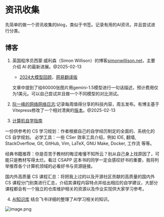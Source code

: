# 资讯收集
先简单的做一个资讯收集的blog，类似于书签。记录有用的AI资讯，并且尝试进行分类。

## 博客
1. 英国程序员西蒙·威利森（Simon Willison）的博客[simonwillison.net](https://simonwillison.net/)，主要介绍 AI 的最新进展。@2025-02-13
    - [2024大模型回顾](https://simonwillison.net/2024/Dec/31/llms-in-2024/)，[网易翻译版](https://www.163.com/dy/article/JKTHVG4C0511AQHO.html)
    
    文章中提到了给60000张图片用gemini-1.5模型进行一句话描述，预计费用仅为1美元。可以自己尝试并且做一个不同模型的对比测试。

2. [阮一峰的网络网络日志](https://www.ruanyifeng.com/blog/):记录每周值得分享的科技内容，周五发布。有博主基于Vitepress修改了一个相对清爽的[版本](https://ruanyf-weekly.plantree.me/weekly/issue-332)。@2025-02-13

3. [计算机自学指南](https://csdiy.wiki/)

一份供参考的 CS 学习规划：作者根据自己的自学经历制定的全面的、系统化的 CS 自学规划。
必学工具：一些 CSer 效率工具介绍，例如 IDE, 翻墙, StackOverflow, Git, GitHub, Vim, LaTeX, GNU Make, Docker, 工作流 等等。

经典书籍推荐：你是否苦于教材的晦涩难懂不知所云？别从自己身上找原因了，可能只是教材写得太烂。看过 CSAPP 这本书的同学一定会感叹好书的重要，我将列举推荐各个计算机领域的必看好书与资源链接。

国内外高质量 CS 课程汇总：将把我上过的以及开源社区贡献的高质量的国内外 CS 课程分门别类进行汇总，介绍其课程内容特点并给出相应的自学建议，大部分课程都会有一个独立的仓库维护相关的资源以及作业实现供大家学习参考。

4. [AI知识库](https://waytoagi.feishu.cn/wiki/NbqXwHXrkiYWKVkFTbmcwxQqntb?contentTheme=DARK&theme=LIGHT) 结合飞书详细的整理了AI学习相关的知识。

![image.png](https://cloudflare-imgbed-1d8.pages.dev/file/1740647377266_image.png)